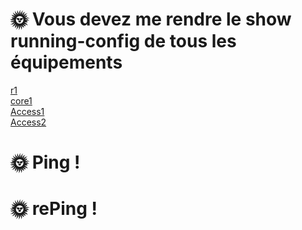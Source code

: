 # 🌞 Vous devez me rendre le show running-config de tous les équipements  
[r1](./r1_running-config.md)  
[core1](./core1_running-config.md)  
[Access1](./access1_running-config.md)  
[Access2](./access2_running-config.md)  
  
# 🌞 Ping !  

# 🌞 rePing !  